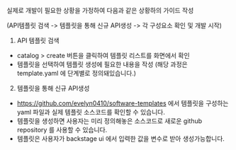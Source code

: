 실제로 개발이 필요한 상황을 가정하여 다음과 같은 상황하의 가이드 작성

(API템플릿 검색 -> 템플릿을 통해 신규 API생성 -> 각 구성요소 확인 및 개발 시작)

1. API 템플릿 검색
- catalog > create 버튼을 클릭하여 템플릿 리스트를 화면에서 확인
- 템플릿을 선택하여 템플릿 생성에 필요한 내용을 작성
(해당 과정은 template.yaml 에 단계별로 정의돼있습니다.)


2. 템플릿을 통해 신규 API생성
- https://github.com/evelyn0410/software-templates 에서 템플릿을 구성하는 yaml 파일과 실제 템플릿 소스코드를 확인할 수 있습니다.
- 템플릿을 생성하면 사용자는 미리 정의해놓은 소스코드로 새로운 github repository 를 사용할 수 있습니다.
- 템플릿은 사용자가 backstage ui 에서 입력한 값을 변수로 받아 생성가능합니다.
